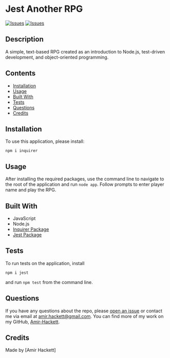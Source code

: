 # Jest Another RPG
[![Issues](https://img.shields.io/github/issues/amir-hackett/jest-another-rpg)](https://github.com/Amir-Hackett/jest-another-RPG/issues) 
[![Issues](https://img.shields.io/github/contributors/amir-hackett/jest-another-rpg)](https://github.com/amir-hackett/jest-another-rpg/graphs/contributors) 

## Description
A simple, text-based RPG created as an introduction to Node.js, test-driven development, and object-oriented programming.

## Contents
* [Installation](#installation)
* [Usage](#usage)
* [Built With](#built-with)
* [Tests](#tests)
* [Questions](#questions)
* [Credits](#credits)

## Installation
To use this application, please install: 
```
npm i inquirer
```
    
## Usage
After installing the required packages, use the command line to navigate to the root of the application and run `node app`.  Follow prompts to enter player name and play the RPG. 
    
## Built With
* JavaScript
* Node.js
* [Inquirer Package](https://www.npmjs.com/package/inquirer)
* [Jest Package](https://www.npmjs.com/package/jest)
    
## Tests
To run tests on the application, install
```
npm i jest
```
and run `npm test` from the command line.
    
## Questions
If you have any questions about the repo, please [open an issue](https://github.com/Amir-Hackett/jest-another-RPG/issues) or contact me via email at amir.hackett@gmail.com. You can find more of my work on my GitHub, [Amir-Hackett](https://https://github.com/Amir-Hackett/).
    
## Credits
Made by [Amir Hackett]